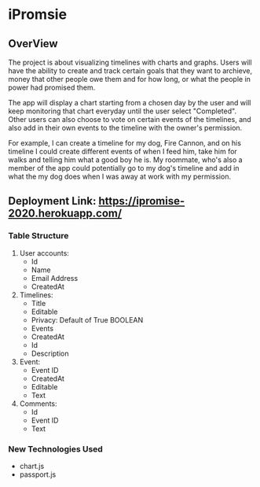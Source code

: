 # iPromsie
## OverView

The project is about visualizing timelines with charts and graphs. Users will have the ability to create and track certain goals that they want to archieve, money that other people owe them and for how long, or what the people in power had promised them.

The app will display a chart starting from a chosen day by the user and will keep monitoring that chart everyday until the user select "Completed".  Other users can also choose to vote on certain events of the timelines, and also add in their own events to the timeline with the owner's permission. 

For example, I can create a timeline for my dog, Fire Cannon, and on his timeline I could create different events of when I feed him, take him for walks and telling him what a good boy he is. My roommate, who's also a member of the app could potentially go to my dog's timeline and add in what the my dog does when I was away at work with my permission.

## Deployment Link: https://ipromise-2020.herokuapp.com/

### Table Structure

1. User accounts:
   * Id
   * Name
   * Email Address
   * CreatedAt
2. Timelines:
    * Title
    * Editable
    * Privacy: Default of True BOOLEAN
    * Events
    * CreatedAt
    * Id
    * Description
3. Event:
    * Event ID
    * CreatedAt
    * Editable
    * Text
4. Comments:
    * Id
    * Event ID
    * Text

### New Technologies Used
* chart.js
* passport.js
